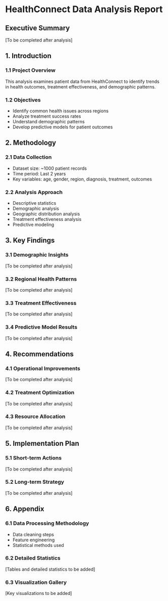 # HealthConnect Data Analysis Report

## Executive Summary
[To be completed after analysis]

## 1. Introduction
### 1.1 Project Overview
This analysis examines patient data from HealthConnect to identify trends in health outcomes, treatment effectiveness, and demographic patterns.

### 1.2 Objectives
- Identify common health issues across regions
- Analyze treatment success rates
- Understand demographic patterns
- Develop predictive models for patient outcomes

## 2. Methodology
### 2.1 Data Collection
- Dataset size: ~1000 patient records
- Time period: Last 2 years
- Key variables: age, gender, region, diagnosis, treatment, outcomes

### 2.2 Analysis Approach
- Descriptive statistics
- Demographic analysis
- Geographic distribution analysis
- Treatment effectiveness analysis
- Predictive modeling

## 3. Key Findings
### 3.1 Demographic Insights
[To be completed after analysis]

### 3.2 Regional Health Patterns
[To be completed after analysis]

### 3.3 Treatment Effectiveness
[To be completed after analysis]

### 3.4 Predictive Model Results
[To be completed after analysis]

## 4. Recommendations
### 4.1 Operational Improvements
[To be completed after analysis]

### 4.2 Treatment Optimization
[To be completed after analysis]

### 4.3 Resource Allocation
[To be completed after analysis]

## 5. Implementation Plan
### 5.1 Short-term Actions
[To be completed after analysis]

### 5.2 Long-term Strategy
[To be completed after analysis]

## 6. Appendix
### 6.1 Data Processing Methodology
- Data cleaning steps
- Feature engineering
- Statistical methods used

### 6.2 Detailed Statistics
[Tables and detailed statistics to be added]

### 6.3 Visualization Gallery
[Key visualizations to be added]
